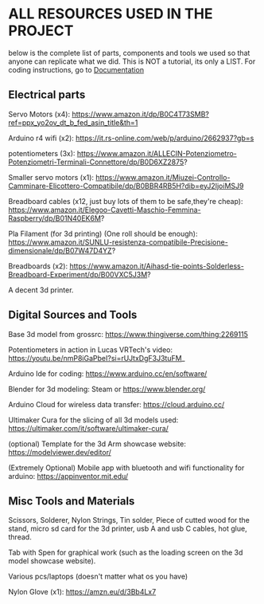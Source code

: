 # ALL RESOURCES USED IN THE PROJECT 
below is the complete list of parts, components and tools we used so that anyone can replicate what we did.
This is NOT a tutorial, its only a LIST. For coding instructions, go to [Documentation](./documentation.md)


## Electrical parts 
Servo Motors (x4): https://www.amazon.it/dp/B0C4T73SMB?ref=ppx_yo2ov_dt_b_fed_asin_title&th=1

Arduino r4 wifi (x2): https://it.rs-online.com/web/p/arduino/2662937?gb=s

potentiometers (3x): https://www.amazon.it/ALLECIN-Potenziometro-Potenziometri-Terminali-Connettore/dp/B0D6XZ2875?

Smaller servo motors (x1): https://www.amazon.it/Miuzei-Controllo-Camminare-Elicottero-Compatibile/dp/B0BBR4RB5H?dib=eyJ2IjoiMSJ9

Breadboard cables (x12, just buy lots of them to be safe,they're cheap): https://www.amazon.it/Elegoo-Cavetti-Maschio-Femmina-Raspberry/dp/B01N40EK6M?

Pla Filament (for 3d printing) (One roll should be enough): https://www.amazon.it/SUNLU-resistenza-compatibile-Precisione-dimensionale/dp/B07W47D4YZ?

Breadboards (x2): https://www.amazon.it/Aihasd-tie-points-Solderless-Breadboard-Experiment/dp/B00VXC5J3M?

A decent 3d printer.

## Digital Sources and Tools
Base 3d model from grossrc: https://www.thingiverse.com/thing:2269115

Potentiometers in action in Lucas VRTech's video: https://youtu.be/nmP8iGaPbeI?si=rUJtxDgF3J3tuFM_

Arduino Ide for coding: https://www.arduino.cc/en/software/

Blender for 3d modeling: Steam or https://www.blender.org/

Arduino Cloud for wireless data transfer: https://cloud.arduino.cc/

Ultimaker Cura for the slicing of all 3d models used: https://ultimaker.com/it/software/ultimaker-cura/

(optional) Template for the 3d Arm showcase website: https://modelviewer.dev/editor/

(Extremely Optional) Mobile app with bluetooth and wifi functionality for arduino: https://appinventor.mit.edu/

## Misc Tools and Materials
Scissors, Solderer, Nylon Strings, Tin solder, Piece of cutted wood for the stand, micro sd card for the 3d printer, usb A and usb C cables, hot glue, thread.

Tab with Spen for graphical work (such as the loading screen on the 3d model showcase website).

Various pcs/laptops (doesn't matter what os you have)

Nylon Glove (x1): https://amzn.eu/d/3Bb4Lx7





